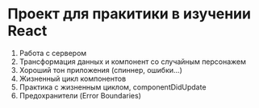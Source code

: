 # Проект для пракитики в изучении React

1. Работа с сервером
2. Трансформация данных и компонент со случайным персонажем
3. Хороший тон приложения (спиннер, ошибки...)
4. Жизненный цикл компонентов
5. Практика с жизненным циклом, componentDidUpdate
6. Предохранители (Error Boundaries)